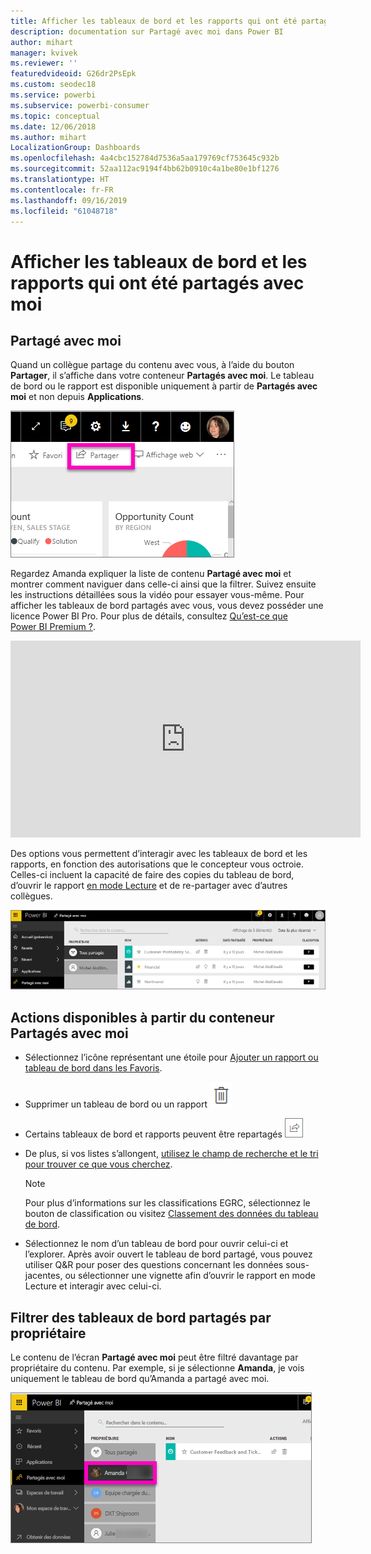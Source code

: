 ```yaml
---
title: Afficher les tableaux de bord et les rapports qui ont été partagés avec moi
description: documentation sur Partagé avec moi dans Power BI
author: mihart
manager: kvivek
ms.reviewer: ''
featuredvideoid: G26dr2PsEpk
ms.custom: seodec18
ms.service: powerbi
ms.subservice: powerbi-consumer
ms.topic: conceptual
ms.date: 12/06/2018
ms.author: mihart
LocalizationGroup: Dashboards
ms.openlocfilehash: 4a4cbc152784d7536a5aa179769cf753645c932b
ms.sourcegitcommit: 52aa112ac9194f4bb62b0910c4a1be80e1bf1276
ms.translationtype: HT
ms.contentlocale: fr-FR
ms.lasthandoff: 09/16/2019
ms.locfileid: "61048718"
---
```

# <a name="display-the-dashboards-and-reports-that-have-been-shared-with-me"></a>Afficher les tableaux de bord et les rapports qui ont été partagés avec moi
## <a name="shared-with-me"></a>Partagé avec moi

Quand un collègue partage du contenu avec vous, à l’aide du bouton **Partager**, il s’affiche dans votre conteneur **Partagés avec moi**. Le tableau de bord ou le rapport est disponible uniquement à partir de **Partagés avec moi** et non depuis **Applications**.

![Icône de partage](./media/end-user-shared-with-me/power-bi-share-dash.png)

Regardez Amanda expliquer la liste de contenu **Partagé avec moi** et montrer comment naviguer dans celle-ci ainsi que la filtrer. Suivez ensuite les instructions détaillées sous la vidéo pour essayer vous-même. Pour afficher les tableaux de bord partagés avec vous, vous devez posséder une licence Power BI Pro. Pour plus de détails, consultez [Qu’est-ce que Power BI Premium ?](../service-premium-what-is.md).

<iframe width="560" height="315" src="https://www.youtube.com/embed/G26dr2PsEpk" frameborder="0" allowfullscreen></iframe>

Des options vous permettent d’interagir avec les tableaux de bord et les rapports, en fonction des autorisations que le concepteur vous octroie. Celles-ci incluent la capacité de faire des copies du tableau de bord, d’ouvrir le rapport [en mode Lecture](end-user-reading-view.md) et de re-partager avec d’autres collègues.

![Conteneur Partagés avec moi](./media/end-user-shared-with-me/power-bi-container.png)

## <a name="actions-available-from-the-shared-with-me-container"></a>Actions disponibles à partir du conteneur **Partagés avec moi**
* Sélectionnez l’icône représentant une étoile pour [Ajouter un rapport ou tableau de bord dans les Favoris](end-user-favorite.md).
* Supprimer un tableau de bord ou un rapport  ![icône de Corbeille](./media/end-user-shared-with-me/power-bi-delete-icon.png)
* Certains tableaux de bord et rapports peuvent être repartagés  ![Icône de partage](./media/end-user-shared-with-me/power-bi-share-icon-new.png)
* De plus, si vos listes s’allongent, [utilisez le champ de recherche et le tri pour trouver ce que vous cherchez](end-user-search-sort.md).
  
  > [!NOTE]
  > Pour plus d’informations sur les classifications EGRC, sélectionnez le bouton de classification ou visitez [Classement des données du tableau de bord](../service-data-classification.md).
  > 
  > 
* Sélectionnez le nom d’un tableau de bord pour ouvrir celui-ci et l’explorer. Après avoir ouvert le tableau de bord partagé, vous pouvez utiliser Q&R pour poser des questions concernant les données sous-jacentes, ou sélectionner une vignette afin d’ouvrir le rapport en mode Lecture et interagir avec celui-ci.

## <a name="filter-shared-dashboards-by-owner"></a>Filtrer des tableaux de bord partagés par propriétaire
Le contenu de l’écran **Partagé avec moi** peut être filtré davantage par propriétaire du contenu. Par exemple, si je sélectionne **Amanda**, je vois uniquement le tableau de bord qu’Amanda a partagé avec moi.

![tableau de bord filtré par propriétaire](./media/end-user-shared-with-me/power-bi-owner-new.png)